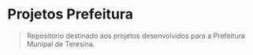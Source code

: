 # Projetos Prefeitura<br/>
> Repositorio destinado aos projetos desenvolvidos para a Prefeitura Munipal de Teresina.
